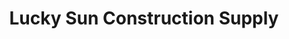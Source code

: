 ---
title: "Lucky Sun Construction Supply"
url: /kawit/lucky-sun-construction-supply/
shop: Baustoffe
---